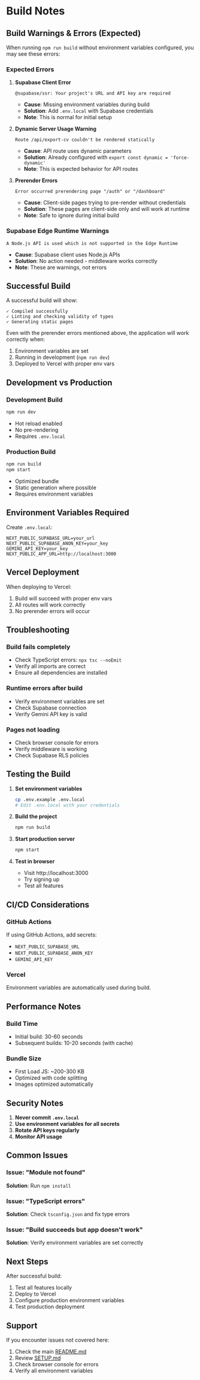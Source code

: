 # Build Notes

## Build Warnings & Errors (Expected)

When running `npm run build` without environment variables configured, you may see these errors:

### Expected Errors

1. **Supabase Client Error**
   ```
   @supabase/ssr: Your project's URL and API key are required
   ```
   - **Cause**: Missing environment variables during build
   - **Solution**: Add `.env.local` with Supabase credentials
   - **Note**: This is normal for initial setup

2. **Dynamic Server Usage Warning**
   ```
   Route /api/export-cv couldn't be rendered statically
   ```
   - **Cause**: API route uses dynamic parameters
   - **Solution**: Already configured with `export const dynamic = 'force-dynamic'`
   - **Note**: This is expected behavior for API routes

3. **Prerender Errors**
   ```
   Error occurred prerendering page "/auth" or "/dashboard"
   ```
   - **Cause**: Client-side pages trying to pre-render without credentials
   - **Solution**: These pages are client-side only and will work at runtime
   - **Note**: Safe to ignore during initial build

### Supabase Edge Runtime Warnings

```
A Node.js API is used which is not supported in the Edge Runtime
```
- **Cause**: Supabase client uses Node.js APIs
- **Solution**: No action needed - middleware works correctly
- **Note**: These are warnings, not errors

## Successful Build

A successful build will show:

```
✓ Compiled successfully
✓ Linting and checking validity of types
✓ Generating static pages
```

Even with the prerender errors mentioned above, the application will work correctly when:
1. Environment variables are set
2. Running in development (`npm run dev`)
3. Deployed to Vercel with proper env vars

## Development vs Production

### Development Build
```bash
npm run dev
```
- Hot reload enabled
- No pre-rendering
- Requires `.env.local`

### Production Build
```bash
npm run build
npm start
```
- Optimized bundle
- Static generation where possible
- Requires environment variables

## Environment Variables Required

Create `.env.local`:

```env
NEXT_PUBLIC_SUPABASE_URL=your_url
NEXT_PUBLIC_SUPABASE_ANON_KEY=your_key
GEMINI_API_KEY=your_key
NEXT_PUBLIC_APP_URL=http://localhost:3000
```

## Vercel Deployment

When deploying to Vercel:
1. Build will succeed with proper env vars
2. All routes will work correctly
3. No prerender errors will occur

## Troubleshooting

### Build fails completely
- Check TypeScript errors: `npx tsc --noEmit`
- Verify all imports are correct
- Ensure all dependencies are installed

### Runtime errors after build
- Verify environment variables are set
- Check Supabase connection
- Verify Gemini API key is valid

### Pages not loading
- Check browser console for errors
- Verify middleware is working
- Check Supabase RLS policies

## Testing the Build

1. **Set environment variables**
   ```bash
   cp .env.example .env.local
   # Edit .env.local with your credentials
   ```

2. **Build the project**
   ```bash
   npm run build
   ```

3. **Start production server**
   ```bash
   npm start
   ```

4. **Test in browser**
   - Visit http://localhost:3000
   - Try signing up
   - Test all features

## CI/CD Considerations

### GitHub Actions
If using GitHub Actions, add secrets:
- `NEXT_PUBLIC_SUPABASE_URL`
- `NEXT_PUBLIC_SUPABASE_ANON_KEY`
- `GEMINI_API_KEY`

### Vercel
Environment variables are automatically used during build.

## Performance Notes

### Build Time
- Initial build: 30-60 seconds
- Subsequent builds: 10-20 seconds (with cache)

### Bundle Size
- First Load JS: ~200-300 KB
- Optimized with code splitting
- Images optimized automatically

## Security Notes

1. **Never commit `.env.local`**
2. **Use environment variables for all secrets**
3. **Rotate API keys regularly**
4. **Monitor API usage**

## Common Issues

### Issue: "Module not found"
**Solution**: Run `npm install`

### Issue: "TypeScript errors"
**Solution**: Check `tsconfig.json` and fix type errors

### Issue: "Build succeeds but app doesn't work"
**Solution**: Verify environment variables are set correctly

## Next Steps

After successful build:
1. Test all features locally
2. Deploy to Vercel
3. Configure production environment variables
4. Test production deployment

## Support

If you encounter issues not covered here:
1. Check the main [README.md](README.md)
2. Review [SETUP.md](SETUP.md)
3. Check browser console for errors
4. Verify all environment variables
